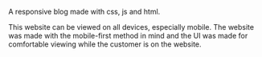 A responsive blog made with css, js and html.

This website can be viewed on all devices, especially mobile. The website was made with the mobile-first method in mind and the UI was made for comfortable viewing while the customer is on the website.
